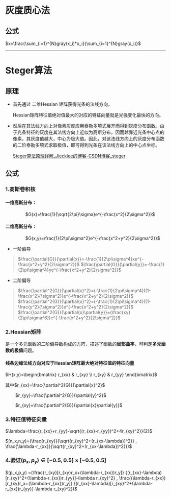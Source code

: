 # 灰度质心法

## 公式

$x=\frac{\sum_{i=1}^{N}gray(x_i)*x_i}{\sum_{i=1}^{N}gray(x_i)}$

--------

# Steger算法

## 原理

+ 首先通过 二维Hessian 矩阵获得光条的法线方向。
  
  Hessian矩阵特征值绝对值最大的对应的特征向量就是光强变化最快的方向。

+ 然后在其法线方向上对像素灰度应用泰勒多项式展开而得到灰度分布函数。由于光条特征的灰度在其法线方向上近似为高斯分布，因而越靠近光条中心点的像素，其灰度值越大，中心为极大值。因此，对该法线方向上的灰度分布函数的二阶泰勒多项式求取极值，即可得到光条在该法线方向上的中心点坐标。
  
  [Steger算法原理详解_Jieckiee的博客-CSDN博客_steger](https://blog.csdn.net/u011725598/article/details/123744610)    

## 公式

### 1.高斯卷积核

#### 一维高斯分布：

                $G(x)=\frac{1}{\sqrt{2\pi}\sigma}e^{-\frac{x^2}{2\sigma^2}}$

#### 二维高斯分布：

                $G(x,y)=\frac{1}{2\pi\sigma^2}e^{-\frac{x^2+y^2}{2\sigma^2}}$

+ 一阶偏导

> $\frac{\partial{G}}{\partial{x}}=-\frac{1}{2\pi\sigma^4}xe^{-\frac{x^2+y^2}{2\sigma^2}}$
> $\frac{\partial{G}}{\partial{y}}=-\frac{1}{2\pi\sigma^4}ye^{-\frac{x^2+y^2}{2\sigma^2}}$

+ 二阶偏导

> $\frac{\partial^2{G}}{\partial{x}^2}=(-\frac{1}{2\pi\sigma^4})(1-\frac{x^2}{\sigma^2})e^{-\frac{x^2+y^2}{2\sigma^2}}$ 
> $\frac{\partial^2{G}}{\partial{x}^2}=(-\frac{1}{2\pi\sigma^4})(1-\frac{y^2}{\sigma^2})e^{-\frac{x^2+y^2}{2\sigma^2}}$ 
> $\frac{\partial^2{G}}{\partial{x}\partial{y}}=(\frac{xy}{2\pi\sigma^6})e^{-\frac{x^2+y^2}{2\sigma^2}}$

### 2.Hessian矩阵

是一个多元函数的二阶偏导数构成的方阵，描述了函数的**局部曲率**，可判定**多元函数的极值**问题。 

#### 线条边缘法线方向对应于Hessian矩阵最大绝对特征值的特征向量

$H(x,y)=\begin{bmatrix}
 r_{xx} & r_{xy} \\
 r_{xy} & r_{yy} 
 \end{bmatrix}$

其中$r_{xx}=\frac{\partial^2{G}}{\partial{x}^2}$

        $r_{yy}=\frac{\partial^2{G}}{\partial{y}^2}$

        $r_{xy}=\frac{\partial^2{G}}{\partial{x}\partial{y}}$

### 3.特征值特征向量

$\lambda=\frac{r_{xx}+r_{yy}-\sqrt{(r_{xx}-r_{yy})^2+4r_{xy}^2}}{2}$

$(n_x,n_y)=(\frac{r_{xy}}{\sqrt{r_{xy}^2+(r_{xx-\lambda})^2}} , \frac{\lambda-r_{xx}}{\sqrt{r_{xy}^2+(r_{xx-\lambda})^2}})$

### 4.验证$(p_x,p_y) \in [-0.5,0.5] \times [-0.5,0.5]$

$(p_x,p_y) =(\frac{r_{xy}[r_{xy}r_x+(\lambda-r_{xx})r_y]} {(r_{xx}-\lambda)[r_{xy}^2+(\lambda-r_{xx})r_{yy}]-\lambda r_{xy}^2} , \frac{(\lambda-r_{xx})[r_{xy}r_x+(\lambda-r_{xx})r_y]} {(r_{xx}-\lambda)[r_{xy}^2+(\lambda-r_{xx})r_{yy}]-\lambda r_{xy}^2})$
